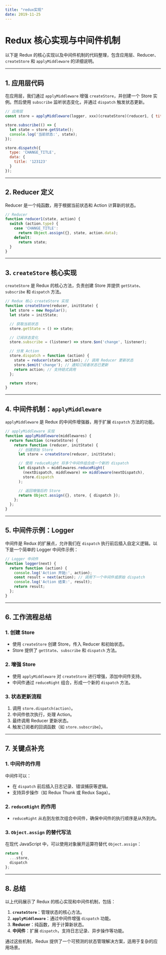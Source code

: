 ```yaml
---
title: "redux实现"
date: 2019-11-25
---
```


# Redux 核心实现与中间件机制

以下是 Redux 的核心实现以及中间件机制的代码整理，包含应用层、Reducer、`createStore` 和 `applyMiddleware` 的详细说明。

---

## 1. 应用层代码

在应用层，我们通过 `applyMiddleware` 增强 `createStore`，并创建一个 Store 实例。然后使用 `subscribe` 监听状态变化，并通过 `dispatch` 触发状态更新。

```javascript
// 应用层
const store = applyMiddleware(logger, xxx)(createStore)(reducer1, { title: '12313' });

store.subscribe(() => {
  let state = store.getState();
  console.log('当前状态:', state);
});

store.dispatch({
  type: 'CHANGE_TITLE',
  data: {
    title: '123123'
  }
});
```

---

## 2. Reducer 定义

Reducer 是一个纯函数，用于根据当前状态和 Action 计算新的状态。

```javascript
// Reducer
function reducer1(state, action) {
  switch (action.type) {
    case 'CHANGE_TITLE':
      return Object.assign({}, state, action.data);
    default:
      return state;
  }
}
```

---

## 3. `createStore` 核心实现

`createStore` 是 Redux 的核心方法，负责创建 Store 并提供 `getState`、`subscribe` 和 `dispatch` 方法。

```javascript
// Redux 核心 createStore 实现
function createStore(reducer, initState) {
  let store = new Regular();
  let state = initState;

  // 获取当前状态
  store.getState = () => state;

  // 订阅状态变化
  store.subscribe = (listener) => store.$on('change', listener);

  // 分发 Action
  store.dispatch = function (action) {
    state = reducer(state, action); // 调用 Reducer 更新状态
    store.$emit('change'); // 通知订阅者状态已更新
    return action; // 支持链式调用
  };

  return store;
}
```

---

## 4. 中间件机制：`applyMiddleware`

`applyMiddleware` 是 Redux 的中间件增强器，用于扩展 `dispatch` 方法的功能。

```javascript
// applyMiddleware 实现
function applyMiddleware(middlewares) {
  return function (createStore) {
    return function (reducer, initState) {
      // 创建原始 Store
      let store = createStore(reducer, initState);

      // 使用 reduceRight 将多个中间件组合成一个新的 dispatch
      let dispatch = middlewares.reduceRight(
        (nextDispatch, middleware) => middleware(nextDispatch),
        store.dispatch
      );

      // 返回增强后的 Store
      return Object.assign({}, store, { dispatch });
    };
  };
}
```

---

## 5. 中间件示例：Logger

中间件是 Redux 的扩展点，允许我们在 `dispatch` 执行前后插入自定义逻辑。以下是一个简单的 Logger 中间件示例：

```javascript
// Logger 中间件
function logger(next) {
  return function (action) {
    console.log('Action 开始:', action);
    const result = next(action); // 调用下一个中间件或原始 dispatch
    console.log('Action 结束:', result);
    return result;
  };
}
```

---

## 6. 工作流程总结

### 1. 创建 Store
- 使用 `createStore` 创建 Store，传入 Reducer 和初始状态。
- Store 提供了 `getState`、`subscribe` 和 `dispatch` 方法。

### 2. 增强 Store
- 使用 `applyMiddleware` 对 `createStore` 进行增强，添加中间件支持。
- 中间件通过 `reduceRight` 组合，形成一个新的 `dispatch` 方法。

### 3. 状态更新流程
1. 调用 `store.dispatch(action)`。
2. 中间件依次执行，处理 Action。
3. 最终调用 Reducer 更新状态。
4. 触发订阅者的回调函数（如 `store.subscribe`）。

---

## 7. 关键点补充

### 1. 中间件的作用
中间件可以：
- 在 `dispatch` 前后插入日志记录、错误捕获等逻辑。
- 支持异步操作（如 Redux Thunk 或 Redux Saga）。

### 2. `reduceRight` 的作用
- `reduceRight` 从右到左依次组合中间件，确保中间件的执行顺序是从外到内。

### 3. `Object.assign` 的替代写法
在现代 JavaScript 中，可以使用对象展开运算符替代 `Object.assign`：

```javascript
return {
  ...store,
  dispatch
};
```

---

## 8. 总结

以上代码展示了 Redux 的核心实现和中间件机制，包括：
1. **`createStore`**：管理状态的核心方法。
2. **`applyMiddleware`**：通过中间件增强 `dispatch` 功能。
3. **Reducer**：纯函数，用于计算新状态。
4. **中间件**：扩展 `dispatch`，支持日志记录、异步操作等功能。

通过这些机制，Redux 提供了一个可预测的状态管理解决方案，适用于复杂的应用场景。